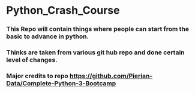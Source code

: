 # Python_Crash_Course

### This Repo will contain things where people can start from the basic to advance in python.
### Thinks are taken from various git hub repo and done certain level of changes.
### Major credits to repo https://github.com/Pierian-Data/Complete-Python-3-Bootcamp
